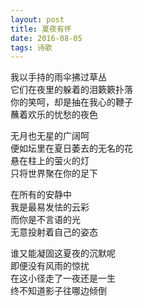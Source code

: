 ```yaml
---
layout: post
title: 夏夜有怀
date: 2016-08-05
tags: 诗歌
---
```

我以手持的雨伞拂过草丛  
它们在夜里的躲着的泪簌簌扑落  
你的笑呵，却是抽在我心的鞭子  
蘸着欢乐的忧愁的夜色  

无月也无星的广阔呵  
便如坛里在夏日萎去的无名的花  
悬在柱上的萤火的灯  
只将世界聚在你的足下  

在所有的安静中  
我是最易发怯的云彩  
而你是不言语的光  
无意投射着自己的姿态  

谁又能凝固这夏夜的沉默呢  
即便没有风雨的惊扰  
在这小径走了一夜还是一生  
终不知道影子往哪边倾倒  
